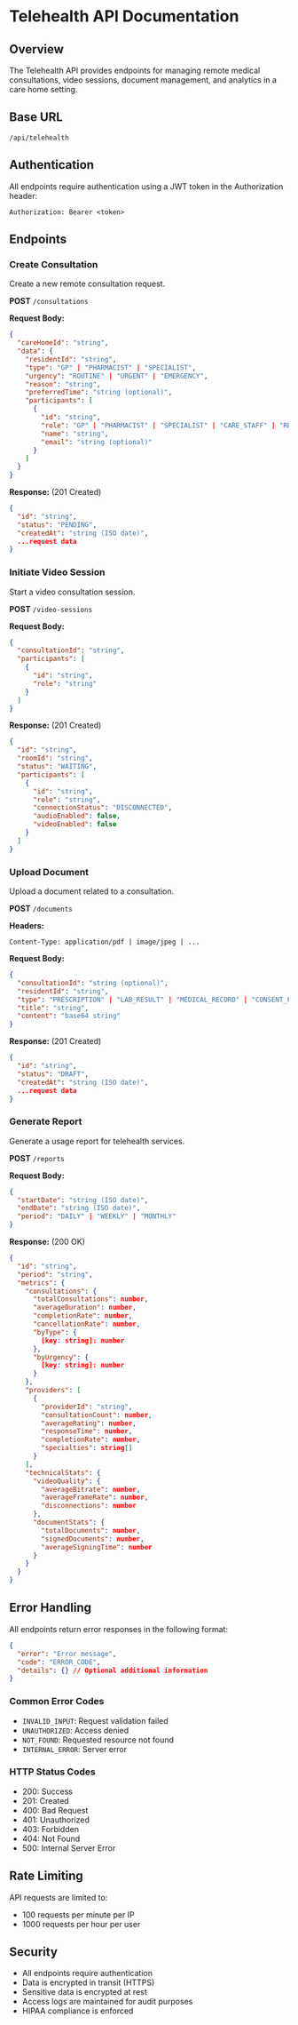 # Telehealth API Documentation

## Overview
The Telehealth API provides endpoints for managing remote medical consultations, video sessions, document management, and analytics in a care home setting.

## Base URL
```
/api/telehealth
```

## Authentication
All endpoints require authentication using a JWT token in the Authorization header:
```
Authorization: Bearer <token>
```

## Endpoints

### Create Consultation
Create a new remote consultation request.

**POST** `/consultations`

**Request Body:**
```json
{
  "careHomeId": "string",
  "data": {
    "residentId": "string",
    "type": "GP" | "PHARMACIST" | "SPECIALIST",
    "urgency": "ROUTINE" | "URGENT" | "EMERGENCY",
    "reason": "string",
    "preferredTime": "string (optional)",
    "participants": [
      {
        "id": "string",
        "role": "GP" | "PHARMACIST" | "SPECIALIST" | "CARE_STAFF" | "RESIDENT",
        "name": "string",
        "email": "string (optional)"
      }
    ]
  }
}
```

**Response:** (201 Created)
```json
{
  "id": "string",
  "status": "PENDING",
  "createdAt": "string (ISO date)",
  ...request data
}
```

### Initiate Video Session
Start a video consultation session.

**POST** `/video-sessions`

**Request Body:**
```json
{
  "consultationId": "string",
  "participants": [
    {
      "id": "string",
      "role": "string"
    }
  ]
}
```

**Response:** (201 Created)
```json
{
  "id": "string",
  "roomId": "string",
  "status": "WAITING",
  "participants": [
    {
      "id": "string",
      "role": "string",
      "connectionStatus": "DISCONNECTED",
      "audioEnabled": false,
      "videoEnabled": false
    }
  ]
}
```

### Upload Document
Upload a document related to a consultation.

**POST** `/documents`

**Headers:**
```
Content-Type: application/pdf | image/jpeg | ...
```

**Request Body:**
```json
{
  "consultationId": "string (optional)",
  "residentId": "string",
  "type": "PRESCRIPTION" | "LAB_RESULT" | "MEDICAL_RECORD" | "CONSENT_FORM" | "OTHER",
  "title": "string",
  "content": "base64 string"
}
```

**Response:** (201 Created)
```json
{
  "id": "string",
  "status": "DRAFT",
  "createdAt": "string (ISO date)",
  ...request data
}
```

### Generate Report
Generate a usage report for telehealth services.

**POST** `/reports`

**Request Body:**
```json
{
  "startDate": "string (ISO date)",
  "endDate": "string (ISO date)",
  "period": "DAILY" | "WEEKLY" | "MONTHLY"
}
```

**Response:** (200 OK)
```json
{
  "id": "string",
  "period": "string",
  "metrics": {
    "consultations": {
      "totalConsultations": number,
      "averageDuration": number,
      "completionRate": number,
      "cancellationRate": number,
      "byType": {
        [key: string]: number
      },
      "byUrgency": {
        [key: string]: number
      }
    },
    "providers": [
      {
        "providerId": "string",
        "consultationCount": number,
        "averageRating": number,
        "responseTime": number,
        "completionRate": number,
        "specialties": string[]
      }
    ],
    "technicalStats": {
      "videoQuality": {
        "averageBitrate": number,
        "averageFrameRate": number,
        "disconnections": number
      },
      "documentStats": {
        "totalDocuments": number,
        "signedDocuments": number,
        "averageSigningTime": number
      }
    }
  }
}
```

## Error Handling

All endpoints return error responses in the following format:

```json
{
  "error": "Error message",
  "code": "ERROR_CODE",
  "details": {} // Optional additional information
}
```

### Common Error Codes
- `INVALID_INPUT`: Request validation failed
- `UNAUTHORIZED`: Access denied
- `NOT_FOUND`: Requested resource not found
- `INTERNAL_ERROR`: Server error

### HTTP Status Codes
- 200: Success
- 201: Created
- 400: Bad Request
- 401: Unauthorized
- 403: Forbidden
- 404: Not Found
- 500: Internal Server Error

## Rate Limiting
API requests are limited to:
- 100 requests per minute per IP
- 1000 requests per hour per user

## Security
- All endpoints require authentication
- Data is encrypted in transit (HTTPS)
- Sensitive data is encrypted at rest
- Access logs are maintained for audit purposes
- HIPAA compliance is enforced
